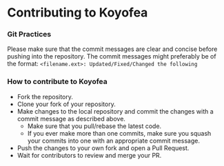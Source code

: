 # Contributing to Koyofea

### Git Practices
Please make sure that the commit messages are clear and concise before pushing into the repository. The commit messages might preferably be of the format: `<filename.ext>: Updated/Fixed/Changed the following`

### How to contribute to Koyofea
- Fork the repository.
- Clone your fork of your repository.
- Make changes to the local repository and commit the changes with a commit message as described above.
  - Make sure that you pull/rebase the latest code.
  - If you ever make more than one commits, make sure you squash your commits into one with an appropriate commit message.
- Push the changes to your own fork and open a Pull Request.
- Wait for contributors to review and merge your PR.

